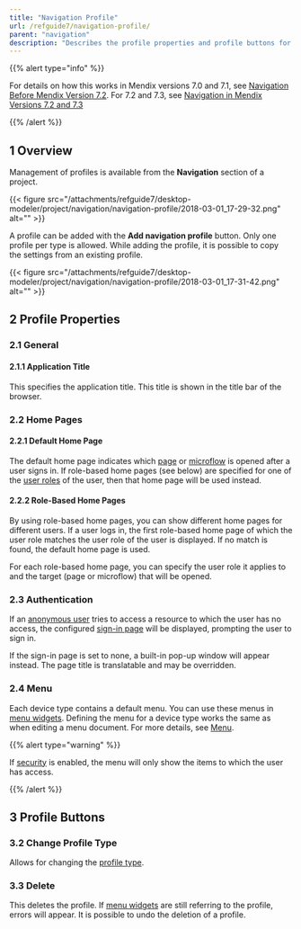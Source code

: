 ```yaml
---
title: "Navigation Profile"
url: /refguide7/navigation-profile/
parent: "navigation"
description: "Describes the profile properties and profile buttons for Mendix version 7.4 and above."
---
```


{{% alert type="info" %}}

For details on how this works in Mendix versions 7.0 and 7.1, see [Navigation Before Mendix Version 7.2](/refguide7/navigation-before-72/). For 7.2 and 7.3, see [Navigation in Mendix Versions 7.2 and 7.3](/refguide7/navigation-in-72-and-73/)

{{% /alert %}}

## 1 Overview

Management of profiles is available from the **Navigation** section of a project.

{{< figure src="/attachments/refguide7/desktop-modeler/project/navigation/navigation-profile/2018-03-01_17-29-32.png" alt="" >}}

A profile can be added with the **Add navigation profile** button. Only one profile per type is allowed. While adding the profile, it is possible to copy the settings from an existing profile.

{{< figure src="/attachments/refguide7/desktop-modeler/project/navigation/navigation-profile/2018-03-01_17-31-42.png" alt="" >}}

## 2 Profile Properties

### 2.1 General

#### 2.1.1 Application Title

This specifies the application title. This title is shown in the title bar of the browser.

### 2.2 Home Pages

#### 2.2.1 Default Home Page

The default home page indicates which [page](/refguide7/page/) or [microflow](/refguide7/microflow/) is opened after a user signs in. If role-based home pages (see below) are specified for one of the [user roles](/refguide7/user-roles/) of the user, then that home page will be used instead.

#### 2.2.2 Role-Based Home Pages

By using role-based home pages, you can show different home pages for different users. If a user logs in, the first role-based home page of which the user role matches the user role of the user is displayed. If no match is found, the default home page is used.

For each role-based home page, you can specify the user role it applies to and the target (page or microflow) that will be opened.

### 2.3 Authentication

If an [anonymous user](/refguide7/anonymous-users/) tries to access a resource to which the user has no access, the configured [sign-in page](/refguide7/authentication-widgets/) will be displayed, prompting the user to sign in.

If the sign-in page is set to none, a built-in pop-up window will appear instead. The page title is translatable and may be overridden.

### 2.4 Menu

Each device type contains a default menu. You can use these menus in [menu widgets](/refguide7/menu-widgets/). Defining the menu for a device type works the same as when editing a menu document. For more details, see [Menu](/refguide7/menu/).

{{% alert type="warning" %}}

If [security](/refguide7/project-security/) is enabled, the menu will only show the items to which the user has access.

{{% /alert %}}

## 3 Profile Buttons

### 3.2 Change Profile Type

Allows for changing the [profile type](/refguide7/navigation/).

### 3.3 Delete

This deletes the profile. If [menu widgets](/refguide7/menu-widgets/) are still referring to the profile, errors will appear. It is possible to undo the deletion of a profile.
